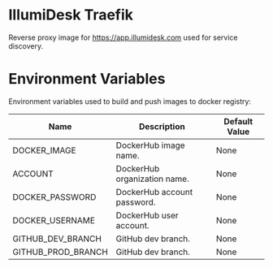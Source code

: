 # IllumiDesk Traefik

Reverse proxy image for https://app.illumidesk.com used for service discovery.

# Environment Variables

Environment variables used to build and push images to docker registry:

| Name                          | Description | Default Value |
|-------------------------------|-------------|---------------|
| DOCKER_IMAGE             | DockerHub image name. | None |
| ACCOUNT               | DockerHub organization name. | None |
| DOCKER_PASSWORD               | DockerHub account password.| None |
| DOCKER_USERNAME                   | DockerHub user account. | None |
| GITHUB_DEV_BRANCH             | GitHub dev branch. | None |
| GITHUB_PROD_BRANCH            | GitHub dev branch. | None |
